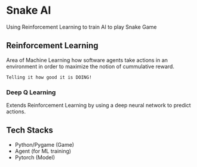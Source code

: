 # Snake AI
Using Reinforcement Learning to train AI to play Snake Game

## Reinforcement Learning
Area of Machine Learning how software agents take actions in an environment in order to maximize the notion of cummulative reward.

`Telling it how good it is DOING!`

### Deep Q Learning
Extends Reinforcement Learning by using a deep neural network to predict actions.

## Tech Stacks
- Python/Pygame (Game)
- Agent (for ML training)
- Pytorch (Model)